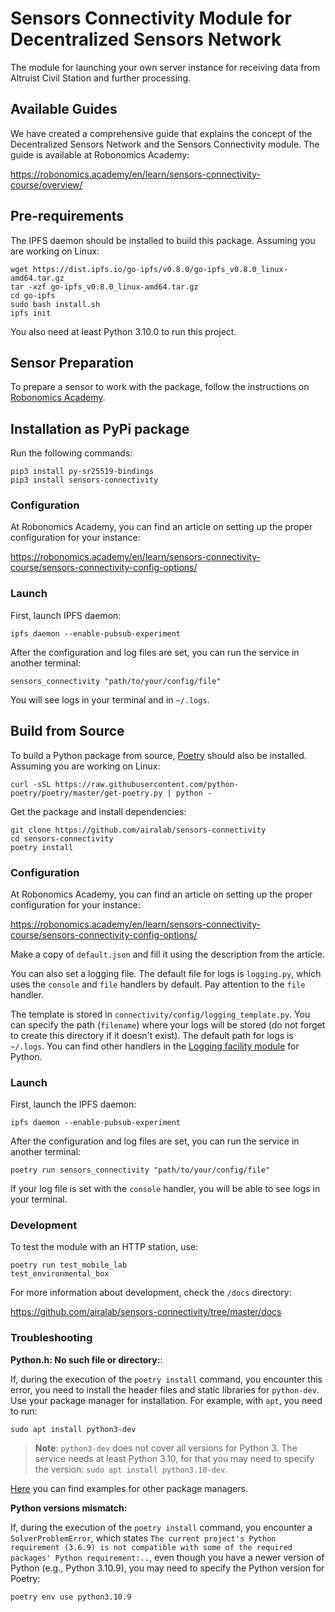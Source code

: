 # Sensors Connectivity Module for Decentralized Sensors Network

The module for launching your own server instance for receiving data from Altruist Civil Station and further processing.

## Available Guides

We have created a comprehensive guide that explains the concept of the Decentralized Sensors Network and the Sensors Connectivity module. The guide is available at Robonomics Academy:

https://robonomics.academy/en/learn/sensors-connectivity-course/overview/


## Pre-requirements

The IPFS daemon should be installed to build this package. Assuming you are working on Linux:

```
wget https://dist.ipfs.io/go-ipfs/v0.8.0/go-ipfs_v0.8.0_linux-amd64.tar.gz
tar -xzf go-ipfs_v0.8.0_linux-amd64.tar.gz
cd go-ipfs
sudo bash install.sh
ipfs init
```

You also need at least Python 3.10.0 to run this project.

## Sensor Preparation

To prepare a sensor to work with the package, follow the instructions on [Robonomics Academy](https://robonomics.academy/en/learn/sensors-connectivity-course/setting-up-and-connecting-sensors/).


## Installation as PyPi package

Run the following commands:

```
pip3 install py-sr25519-bindings
pip3 install sensors-connectivity
```

### Configuration

At Robonomics Academy, you can find an article on setting up the proper configuration for your instance:

https://robonomics.academy/en/learn/sensors-connectivity-course/sensors-connectivity-config-options/


### Launch

First, launch IPFS daemon:

```
ipfs daemon --enable-pubsub-experiment
```

After the configuration and log files are set, you can run the service in another terminal:

```
sensors_connectivity "path/to/your/config/file"
```

You will see logs in your terminal and in `~/.logs`.

## Build from Source

To build a Python package from source, [Poetry](https://python-poetry.org/docs/#osx--linux--bashonwindows-install-instructions) should also be installed. Assuming you are working on Linux:

```
curl -sSL https://raw.githubusercontent.com/python-poetry/poetry/master/get-poetry.py | python -
```

Get the package and install dependencies:

```
git clone https://github.com/airalab/sensors-connectivity
cd sensors-connectivity
poetry install
```

### Configuration

At Robonomics Academy, you can find an article on setting up the proper configuration for your instance:

https://robonomics.academy/en/learn/sensors-connectivity-course/sensors-connectivity-config-options/

Make a copy of `default.json` and fill it using the description from the article.

You can also set a logging file. The default file for logs is `logging.py`, which uses the `console` and `file` handlers by default. Pay attention to the `file` handler.

The template is stored in `connectivity/config/logging_template.py`. You can specify the path (`filename`) where your logs will be stored (do not forget to create this directory if it doesn't exist). The default path for logs is `~/.logs`. You can find other handlers in the [Logging facility module](https://docs.python.org/3.8/library/logging.html) for Python.


### Launch

First, launch the IPFS daemon:

```
ipfs daemon --enable-pubsub-experiment
```
After the configuration and log files are set, you can run the service in another terminal:

```
poetry run sensors_connectivity "path/to/your/config/file"  
```

If your log file is set with the `console` handler, you will be able to see logs in your terminal.

### Development

To test the module with an HTTP station, use:

```
poetry run test_mobile_lab
test_environmental_box
```

For more information about development, check the `/docs` directory:

https://github.com/airalab/sensors-connectivity/tree/master/docs

### Troubleshooting

**Python.h: No such file or directory:**:

If, during the execution of the `poetry install` command, you encounter this error, you need to install the header files and static libraries for `python-dev`. Use your package manager for installation. For example, with `apt`, you need to run:

```
sudo apt install python3-dev
```
> **Note**: `python3-dev` does not cover all versions for Python 3. The service needs at least Python 3.10, for that you may need to specify the version: `sudo apt install python3.10-dev`.

[Here](https://stackoverflow.com/a/21530768) you can find examples for other package managers.

**Python versions mismatch:**

If, during the execution of the `poetry install` command, you encounter a `SolverProblemError`, which states `The current project's Python requirement (3.6.9) is not compatible with some of the required packages' Python requirement:..`, even though you have a newer version of Python (e.g., Python 3.10.9), you may need to specify the Python version for Poetry:

```
poetry env use python3.10.9
```
